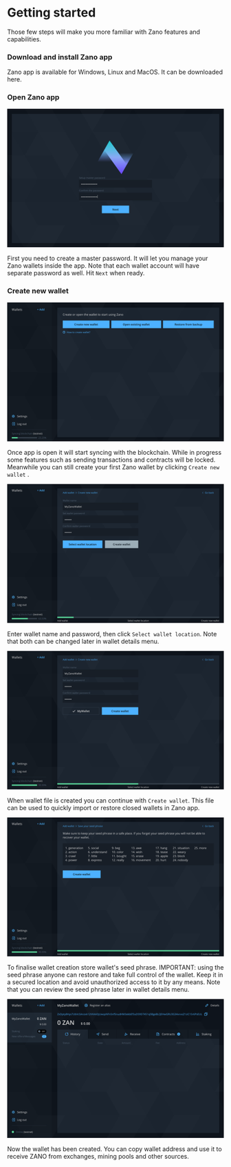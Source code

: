 # Getting started

Those few steps will make you more familiar with Zano features and capabilities.

### Download and install Zano app

Zano app is available for Windows, Linux and MacOS. It can be downloaded here.

### Open Zano app

![alt login](../../../static/img/use/get-started/getting-started/open-zano-app.png "Login")

First you need to create a master password. It will let you manage your Zano wallets inside the app. Note that each wallet account will have separate password as well. Hit `Next` when ready.

### Create new wallet

![alt createwallet-1](../../../static/img/use/get-started/getting-started/create-new-wallet-1.png "create-wallet-1")

Once app is open it will start syncing with the blockchain. While in progress some features such as sending transactions and contracts will be locked. Meanwhile you can still create your first Zano wallet by clicking `Create new wallet` .

![alt createwallet-2](../../../static/img/use/get-started/getting-started/create-new-wallet-2.png "create-wallet-2")

Enter wallet name and password, then click `Select wallet location`. Note that both can be changed later in wallet details menu.

![alt createwallet-3](../../../static/img/use/get-started/getting-started/create-new-wallet-3.png "create-wallet-3")

When wallet file is created you can continue with `Create wallet`. This file can be used to quickly import or restore closed wallets in Zano app.

![alt createwallet-4](../../../static/img/use/get-started/getting-started/create-new-wallet-4.png "create-wallet-4")

To finalise wallet creation store wallet's seed phrase. IMPORTANT: using the seed phrase anyone can restore and take full control of the wallet. Keep it in a secured location and avoid unauthorized access to it by any means. Note that you can review the seed phrase later in wallet details menu.

![alt createwallet-5](../../../static/img/use/get-started/getting-started/create-new-wallet-5.png "create-wallet-5")

Now the wallet has been created. You can copy wallet address and use it to receive ZANO from exchanges, mining pools and other sources.